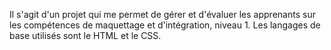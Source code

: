 Il s'agit d'un projet qui me permet de gérer et d'évaluer les apprenants sur les compétences de maquettage et d'intégration, niveau 1.
Les langages de base utilisés sont le HTML et le CSS.